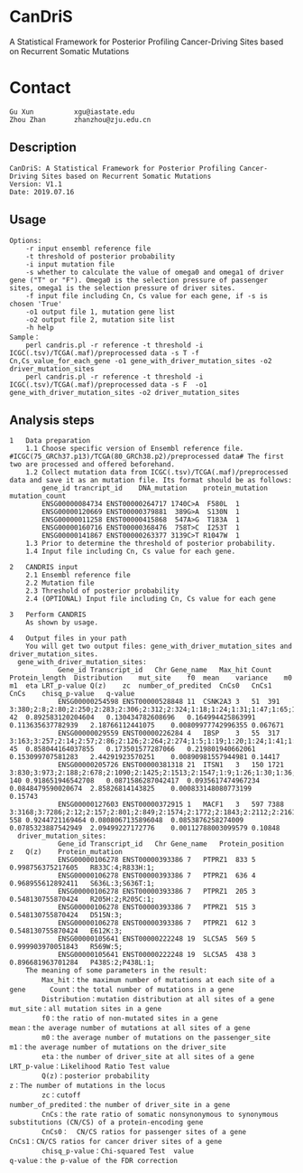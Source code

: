 # CanDriS
A Statistical Framework for Posterior Profiling Cancer-Driving Sites based on Recurrent Somatic Mutations

Contact
=====
	Gu Xun			xgu@iastate.edu
	Zhou Zhan		zhanzhou@zju.edu.cn
		
	
Description
---
	CanDriS: A Statistical Framework for Posterior Profiling Cancer-Driving Sites based on Recurrent Somatic Mutations
	Version: V1.1
	Date: 2019.07.16
	
	
Usage
---	
	Options:
		-r input ensembl reference file 
		-t threshold of posterior probability
		-i input mutation file
		-s whether to calculate the value of omega0 and omega1 of driver gene ("T" or "F"). Omega0 is the selection pressure of passenger sites, omega1 is the selection pressure of driver sites.
		-f input file including Cn, Cs value for each gene, if -s is chosen 'True'		
		-o1 output file 1, mutation gene list 
		-o2 output file 2, mutation site list
		-h help
	Sample：
		perl candris.pl -r reference -t threshold -i ICGC(.tsv)/TCGA(.maf)/preprocessed data -s T -f Cn,Cs_value_for_each_gene -o1 gene_with_driver_mutation_sites -o2 driver_mutation_sites 
		perl candris.pl -r reference -t threshold -i ICGC(.tsv)/TCGA(.maf)/preprocessed data -s F  -o1 gene_with_driver_mutation_sites -o2 driver_mutation_sites 
	
	
Analysis steps
---	
	1	Data preparation
		1.1 Choose specific version of Ensembl reference file. #ICGC(75_GRCh37.p13)/TCGA(80_GRCh38.p2)/preprocessed data# The first two are processed and offered beforehand.
		1.2 Collect mutation data from ICGC(.tsv)/TCGA(.maf)/preprocessed data and save it as an mutation file. Its format should be as follows:
			gene_id	trancript_id	DNA_mutation	protein_mutation	mutation_count
			ENSG00000084734 ENST00000264717 1740C>A  F580L  1
			ENSG00000120669 ENST00000379881  389G>A  S130N  1
			ENSG00000011258 ENST00000415868  547A>G  T183A  1
			ENSG00000160716 ENST00000368476  758T>C  I253T  1
			ENSG00000141867 ENST00000263377 3139C>T R1047W  1
		1.3 Prior to determine the threshold of posterior probability.
		1.4 Input file including Cn, Cs value for each gene.
		
	2	CANDRIS input
		2.1 Ensembl reference file  
		2.2 Mutation file 
		2.3 Threshold of posterior probability
		2.4 (OPTIONAL) Input file including Cn, Cs value for each gene
		
	3	Perform CANDRIS
		As shown by usage.
		
	4	Output files in your path 
		You will get two output files: gene_with_driver_mutation_sites and driver_mutation_sites.
      gene_with_driver_mutation_sites:
				Gene_id	Transcript_id	Chr	Gene_name	Max_hit	Count	Protein_length	Distribution	mut_site	f0	mean	variance	m0	m1	eta	LRT_p-value	Q(z)	zc	number_of_predited	CnCs0	CnCs1	CnCs	chisq_p-value	q-value
				ENSG00000254598	ENST00000528848	11	CSNK2A3	3	51	391	3:380;2:8;2:80;2:250;2:283;2:306;2:312;2:324;1:18;1:24;1:31;1:47;1:65;1:95;1:96;1:99;1:122;1:125;1:128;1:134;1:153;1:155;1:166;1:180;1:186;1:187;1:199;1:228;1:233;1:256;1:271;1:277;1:288;1:316;1:328;1:333;1:334;1:338;1:351;1:354;1:382;1:385;	42	0.892583120204604	0.130434782608696	0.164994425863991	0.113635637782939	2.18766112441075	0.00809977742996355	0.067671
				ENSG00000029559	ENST00000226284	4	IBSP	3	55	317	3:163;3:257;2:14;2:57;2:86;2:126;2:264;2:274;1:5;1:19;1:20;1:24;1:41;1:43;1:44;1:80;1:83;1:94;1:102;1:105;1:116;1:143;1:148;1:153;1:154;1:157;1:164;1:178;1:182;1:189;1:196;1:201;1:224;1:234;1:236;1:238;1:245;1:259;1:268;1:281;1:286;1:288;1:295;1:296;1:302;	45	0.858044164037855	0.173501577287066	0.219801940662061	0.153099707581283	2.44291923570251	0.00890981557944981	0.14417
				ENSG00000205726	ENST00000381318	21	ITSN1	3	150	1721	3:830;3:973;2:188;2:678;2:1090;2:1425;2:1513;2:1547;1:9;1:26;1:30;1:36;1:53;1:66;1:84;1:85;1:89;1:91;1:93;1:96;1:106;1:110;1:112;1:138;1:148;1:156;1:168;1:169;1:187;1:236;1:248;1:265;1:283;1:360;1:361;1:382;1:410;1:417;1:421;1:439;1:447;1:451;1:453;1:464;1:466;1:483;1:496;1:528;1:530;1:551;1:561;1:563;1:571;1:575;1:609;1:611;1:625;1:628;1:637;1:643;1:651;1:661;1:672;1:687;1:707;1:727;1:747;1:759;1:783;1:787;1:790;1:802;1:805;1:834;1:838;1:840;1:851;1:856;1:884;1:897;1:903;1:905;1:917;1:933;1:942;1:975;1:978;1:981;1:1009;1:1048;1:1049;1:1052;1:1087;1:1091;1:1126;1:1173;1:1195;1:1206;1:1214;1:1221;1:1224;1:1225;1:1238;1:1282;1:1284;1:1298;1:1302;1:1314;1:1335;1:1346;1:1372;1:1386;1:1419;1:1422;1:1424;1:1460;1:1461;1:1465;1:1468;1:1485;1:1487;1:1493;1:1502;1:1531;1:1532;1:1552;1:1554;1:1566;1:1571;1:1581;1:1595;1:1600;1:1618;1:1620;1:1681;1:1683;1:1684;1:1690;1:1710;1:1720;	140	0.918651946542708	0.0871586287042417	0.0935617474967234	0.0848479590020674	2.85826814143825	0.000833148080773199	0.15743
				ENSG00000127603	ENST00000372915	1	MACF1	3	597	7388	3:3168;3:7286;2:12;2:157;2:801;2:849;2:1574;2:1772;2:1843;2:2112;2:2161;2:2858;2:2882;2:2944;2:3055;2:3101;2:3659;2:3747;2:4291;2:4785;2:4864;2:4925;2:4933;2:4986;2:5119;2:5134;2:5387;2:5888;2:6209;2:6276;2:6915;2:6961;2:7037;2:7081;2:7112;2:7177;2:7277;1:6;1:18;1:24;1:30;1:36;1:45;1:64;1:76;1:81;1:94;1:104;1:115;1:140;1:208;1:213;1:214;1:234;1:239;1:252;1:275;1:287;1:310;1:315;1:344;1:346;1:352;1:359;1:393;1:397;1:401;1:406;1:412;1:418;1:420;1:422;1:424;1:437;1:443;1:454;1:476;1:478;1:479;1:494;1:495;1:526;1:532;1:539;1:587;1:591;1:602;1:607;1:630;1:688;1:703;1:705;1:716;1:722;1:739;1:752;1:794;1:811;1:819;1:833;1:845;1:851;1:856;1:861;1:888;1:894;1:898;1:957;1:993;1:1005;1:1010;1:1028;1:1035;1:1046;1:1051;1:1052;1:1057;1:1059;1:1075;1:1083;1:1086;1:1097;1:1110;1:1123;1:1127;1:1131;1:1132;1:1167;1:1177;1:1187;1:1190;1:1194;1:1195;1:1219;1:1231;1:1243;1:1244;1:1252;1:1255;1:1281;1:1288;1:1301;1:1333;1:1340;1:1343;1:1346;1:1349;1:1354;1:1355;1:1358;1:1367;1:1368;1:1381;1:1393;1:1412;1:1421;1:1430;1:1432;1:1442;1:1470;1:1506;1:1535;1:1553;1:1569;1:1605;1:1615;1:1617;1:1618;1:1622;1:1631;1:1638;1:1644;1:1656;1:1664;1:1685;1:1687;1:1719;1:1740;1:1745;1:1759;1:1780;1:1784;1:1801;1:1812;1:1836;1:1852;1:1854;1:1862;1:1870;1:1871;1:1906;1:1924;1:1938;1:1967;1:1982;1:2022;1:2077;1:2093;1:2099;1:2105;1:2141;1:2148;1:2152;1:2174;1:2184;1:2191;1:2199;1:2200;1:2207;1:2219;1:2222;1:2238;1:2286;1:2293;1:2301;1:2309;1:2324;1:2351;1:2382;1:2387;1:2426;1:2435;1:2465;1:2493;1:2496;1:2538;1:2550;1:2559;1:2561;1:2581;1:2583;1:2607;1:2608;1:2612;1:2626;1:2658;1:2660;1:2686;1:2687;1:2710;1:2711;1:2738;1:2773;1:2782;1:2783;1:2821;1:2827;1:2829;1:2836;1:2856;1:2861;1:2867;1:2872;1:2880;1:2883;1:2898;1:2903;1:2907;1:2915;1:2927;1:2943;1:2957;1:2993;1:3020;1:3022;1:3034;1:3037;1:3076;1:3084;1:3096;1:3099;1:3104;1:3132;1:3202;1:3207;1:3214;1:3220;1:3232;1:3264;1:3276;1:3277;1:3278;1:3285;1:3338;1:3356;1:3365;1:3375;1:3394;1:3457;1:3485;1:3506;1:3507;1:3537;1:3540;1:3545;1:3551;1:3562;1:3588;1:3591;1:3609;1:3649;1:3650;1:3667;1:3669;1:3712;1:3721;1:3731;1:3740;1:3751;1:3773;1:3781;1:3794;1:3802;1:3812;1:3838;1:3842;1:3871;1:3883;1:3895;1:3900;1:3914;1:3930;1:3949;1:3961;1:3963;1:3968;1:3970;1:3972;1:3976;1:4013;1:4019;1:4027;1:4055;1:4057;1:4066;1:4070;1:4080;1:4094;1:4096;1:4099;1:4128;1:4172;1:4173;1:4197;1:4201;1:4230;1:4255;1:4264;1:4287;1:4313;1:4352;1:4356;1:4373;1:4385;1:4398;1:4433;1:4486;1:4552;1:4573;1:4591;1:4599;1:4667;1:4713;1:4717;1:4769;1:4779;1:4781;1:4789;1:4793;1:4799;1:4813;1:4816;1:4832;1:4833;1:4849;1:4855;1:4862;1:4867;1:4895;1:4923;1:4944;1:4958;1:5012;1:5015;1:5064;1:5080;1:5116;1:5130;1:5132;1:5142;1:5155;1:5172;1:5176;1:5183;1:5184;1:5190;1:5224;1:5257;1:5265;1:5275;1:5282;1:5291;1:5320;1:5322;1:5324;1:5330;1:5346;1:5365;1:5369;1:5379;1:5392;1:5402;1:5410;1:5420;1:5434;1:5460;1:5472;1:5473;1:5497;1:5570;1:5572;1:5580;1:5590;1:5667;1:5685;1:5689;1:5743;1:5765;1:5773;1:5791;1:5821;1:5824;1:5835;1:5836;1:5845;1:5862;1:5867;1:5893;1:5908;1:5910;1:5920;1:5925;1:5979;1:5983;1:5999;1:6013;1:6015;1:6025;1:6026;1:6037;1:6040;1:6060;1:6065;1:6066;1:6074;1:6108;1:6109;1:6137;1:6142;1:6147;1:6171;1:6188;1:6191;1:6194;1:6205;1:6250;1:6255;1:6261;1:6262;1:6265;1:6266;1:6267;1:6278;1:6285;1:6291;1:6299;1:6309;1:6342;1:6345;1:6368;1:6379;1:6393;1:6406;1:6411;1:6421;1:6433;1:6448;1:6488;1:6491;1:6521;1:6528;1:6537;1:6542;1:6550;1:6589;1:6632;1:6639;1:6644;1:6651;1:6655;1:6659;1:6663;1:6685;1:6686;1:6688;1:6730;1:6747;1:6757;1:6763;1:6791;1:6810;1:6819;1:6820;1:6834;1:6842;1:6843;1:6860;1:6869;1:6872;1:6875;1:6892;1:6905;1:6908;1:6923;1:6932;1:6939;1:6958;1:6968;1:6988;1:6994;1:7016;1:7042;1:7054;1:7066;1:7068;1:7073;1:7075;1:7080;1:7083;1:7087;1:7096;1:7148;1:7158;1:7161;1:7164;1:7166;1:7181;1:7199;1:7222;1:7244;1:7248;1:7263;1:7272;1:7273;1:7283;1:7327;1:7367;1:7376;	558	0.9244721169464	0.0808067135896048	0.0853876258274009	0.0785323887542949	2.09499227172776	0.00112788003099579	0.10848
      driver_mutation_sites:
				Gene_id	Transcript_id	Chr	Gene_name	Protein_position	z	Q(z)	Protein_mutation
				ENSG00000106278	ENST00000393386	7	PTPRZ1	833	5	0.998756375217605	R833C:4;R833H:1;
				ENSG00000106278	ENST00000393386	7	PTPRZ1	636	4	0.968955612892411	S636L:3;S636T:1;
				ENSG00000106278	ENST00000393386	7	PTPRZ1	205	3	0.548130755870424	R205H:2;R205C:1;
				ENSG00000106278	ENST00000393386	7	PTPRZ1	515	3	0.548130755870424	D515N:3;
				ENSG00000106278	ENST00000393386	7	PTPRZ1	612	3	0.548130755870424	E612K:3;
				ENSG00000105641	ENST00000222248	19	SLC5A5	569	5	0.999903970051843	R569W:5;
				ENSG00000105641	ENST00000222248	19	SLC5A5	438	3	0.896681963701284	P438S:2;P438L:1;		
		The meaning of some parameters in the result:
			Max_hit：the maximum number of mutations at each site of a gene		Count：the total number of mutations in a gene
			Distribution：mutation distribution at all sites of a gene			mut_site：all mutation sites in a gene
			f0：the ratio of non-mutated sites in a gene						mean：the average number of mutations at all sites of a gene
			m0：the average number of mutations on the passenger_site			m1：the average number of mutations on the driver_site
			eta：the number of driver_site at all sites of a gene				LRT_p-value：Likelihood Ratio Test value
			Q(z)：posterior probability											z：The number of mutations in the locus
			zc：cutoff															number_of_predited：the number of driver_site in a gene				
			CnCs：the rate ratio of somatic nonsynonymous to synonymous substitutions (CN/CS) of a protein-encoding gene																															
			CnCs0：	CN/CS ratios for passenger sites of a gene					CnCs1：CN/CS ratios for cancer driver sites of a gene															
			chisq_p-value：Chi-squared Test	value								q-value：the p-value of the FDR correction												




		
		

